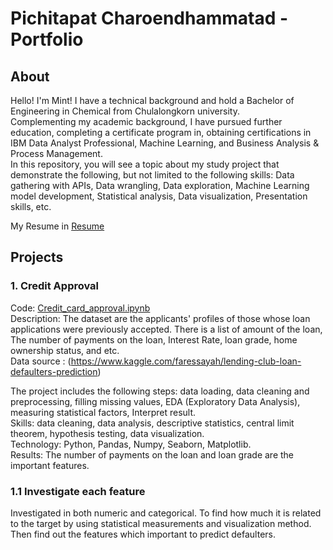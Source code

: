 # Pichitapat Charoendhammatad - Portfolio
## About
Hello!  I'm Mint! I have a technical background and hold a Bachelor of Engineering in Chemical from Chulalongkorn university.\
Complementing my academic background, I have pursued further education, completing a certificate program in, obtaining certifications in IBM Data Analyst Professional, Machine Learning, and Business Analysis & Process Management.\
In this repository, you will see a topic about my study project that demonstrate the following, but not limited to the following skills: 
Data gathering with APIs, Data wrangling, Data exploration, Machine Learning model development, Statistical analysis, Data visualization, Presentation skills, etc.

My Resume in [Resume](Pichitapat_Resume.pdf)
## Projects
### 1. Credit Approval 
Code: [Credit_card_approval.ipynb](Credit_card_approval.ipynb) \
Description: The dataset are the applicants' profiles of those whose loan applications were previously accepted. There is a list of amount of the loan, The number of payments on the loan, Interest Rate, loan grade, home ownership status, and etc. \
Data source :  (https://www.kaggle.com/faressayah/lending-club-loan-defaulters-prediction)

The project includes the following steps: data loading, data cleaning and preprocessing, filling missing values, EDA (Exploratory Data Analysis), measuring statistical factors, Interpret result.\
Skills: data cleaning, data analysis, descriptive statistics, central limit theorem, hypothesis testing, data visualization. \
Technology: Python, Pandas, Numpy, Seaborn, Matplotlib.\
Results: The number of payments on the loan and loan grade are the important features.
### 1.1 Investigate each feature
Investigated in both numeric and categorical. To find how much it is related to the target by using statistical measurements and visualization method. Then find out the features which important to predict defaulters.
